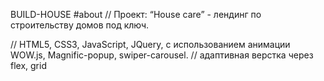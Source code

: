 BUILD-HOUSE
#about
// Проект: “House care” - лендинг по строительству домов под ключ.

// HTML5, CSS3, JavaScript, JQuery, с использованием анимации WOW.js, Magnific-popup, swiper-carousel. 
// адаптивная верстка через flex, grid
